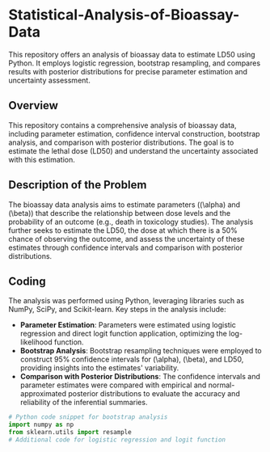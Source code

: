 # Statistical-Analysis-of-Bioassay-Data
This repository offers an analysis of bioassay data to estimate LD50 using Python. It employs logistic regression, bootstrap resampling, and compares results with posterior distributions for precise parameter estimation and uncertainty assessment.

## Overview
This repository contains a comprehensive analysis of bioassay data, including parameter estimation, confidence interval construction, bootstrap analysis, and comparison with posterior distributions. The goal is to estimate the lethal dose (LD50) and understand the uncertainty associated with this estimation.

## Description of the Problem
The bioassay data analysis aims to estimate parameters (\(\alpha\) and \(\beta\)) that describe the relationship between dose levels and the probability of an outcome (e.g., death in toxicology studies). The analysis further seeks to estimate the LD50, the dose at which there is a 50% chance of observing the outcome, and assess the uncertainty of these estimates through confidence intervals and comparison with posterior distributions.

## Coding
The analysis was performed using Python, leveraging libraries such as NumPy, SciPy, and Scikit-learn. Key steps in the analysis include:

- **Parameter Estimation**: Parameters were estimated using logistic regression and direct logit function application, optimizing the log-likelihood function.
- **Bootstrap Analysis**: Bootstrap resampling techniques were employed to construct 95% confidence intervals for \(\alpha\), \(\beta\), and LD50, providing insights into the estimates' variability.
- **Comparison with Posterior Distributions**: The confidence intervals and parameter estimates were compared with empirical and normal-approximated posterior distributions to evaluate the accuracy and reliability of the inferential summaries.

```python
# Python code snippet for bootstrap analysis
import numpy as np
from sklearn.utils import resample
# Additional code for logistic regression and logit function
